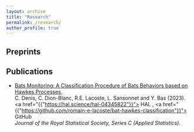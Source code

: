 ```yaml
---
layout: archive
title: "Research"
permalink: /research/
author_profile: true
---
```

## Preprints

## Publications 
- [Bats Monitoring: A Classification Procedure of Bats Behaviors based on Hawkes Processes](https://doi.org/10.1093/jrsssc/qlae024), \
  C. Denis, C. Dion-Blanc, R.E. Lacoste, L. Sansonnet and Y. Bas (2023).
  <span> <a href="{{"https://hal.science/hal-04345822"}}"><i class="ai ai-hal ai-fw"></i> HAL</a> </span>, <span> <a href="{{"https://github.com/romain-e-lacoste/bat-hawkes-classification"}}"><i class="fa fa-fw fa-github"></i> GitHub</a> </span> \
 *Journal of the Royal Statistical Society, Series C (Applied Statistics)*. 
